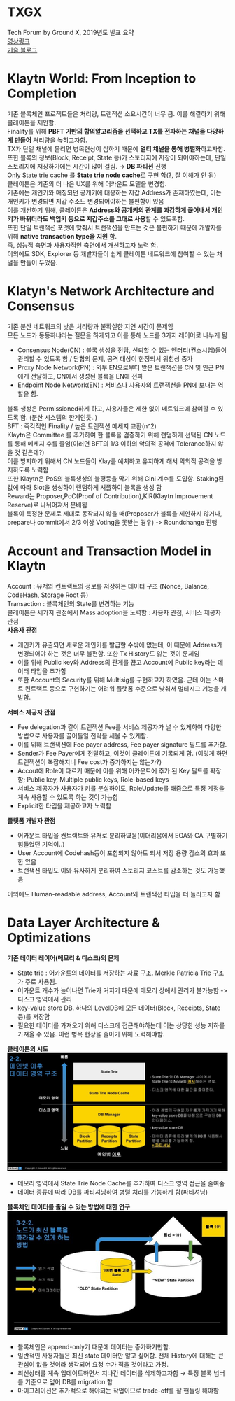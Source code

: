 # TXGX

Tech Forum by Ground X, 2019년도 발표 요약<br/>
[영상링크](https://www.youtube.com/playlist?list=PLKqrwxupttYFng6AOQTXHp2DEHNIQMJSC) <br/>
[기술 블로그](https://medium.com/klaytn)

# Klaytn World: From Inception to Completion

<p>
  기존 블록체인 프로젝트들은 처리량, 트랜잭션 소요시간이 너무 큼. 이를 해결하기 위해 클레이튼을 제안함. <br/>
  Finality를 위해 <b>PBFT 기반의 합의알고리즘을 선택하고 TX를 전파하는 채널을 다양하게 만들어</b> 처리량을 높히고자함.<br/>
  TX가 단일 채널에 몰리면 병목현상이 심하기 때문에 <b>멀티 채널을 통해 병렬화</b>하고자함.<br/>
  또한 블록의 정보(Block, Receipt, State 등)가 스토리지에 저장이 되어야하는데, 단일 스토리지에 저장하기에는 시간이 많이 걸림. &rarr; <b>DB 파티션</b> 진행<br/>
  Only State trie cache 를 <b>State trie node cache</b>로 구현 함(?, 잘 이해가 안 됨)<br/>
  클레이튼은 기존의 더 나은 UX를 위해 어카운트 모델을 변경함.<br/>
  기존에는 개인키와 매칭되던 공개키에 대응하는 지갑 Address가 존재하였는데, 이는 개인키가 변경되면 지갑 주소도 변경되어야하는 불편함이 있음<br/>
  이를 개선하기 위해, 클레이튼은 <b>Address와 공개키의 관계를 과감하게 끊어내서 개인키가 바뀌더라도 백업키 등으로 지갑주소를 그대로 사용</b>할 수 있도록함.<br/>
  또한 단일 트랜잭션 포맷에 맞춰서 트랜잭션을 만드는 것은 불편하기 때문에 개발자를 위해 <b>native transaction type을 지원</b> 함.<br/>
  즉, 성능적 측면과 사용자적인 측면에서 개선하고자 노력 함.<br/>
  이외에도 SDK, Explorer 등 개발자들이 쉽게 클레이튼 네트워크에 참여할 수 있는 채널을 만들어 두었음.<br/>
</p>


# Klatyn's Network Architecture and Consensus

<p>
  기존 분산 네트워크의 낮은 처리량과 불확실한 지연 시간이 문제임<br/>
  모든 노드가 동등하냐라는 질문을 하게되고 이를 통해 노드를 3가지 레이어로 나누게 됨<br/>
  <ul>
  <li/>Consensus Node(CN) : 블록 생성을 전담, 신뢰할 수 있는 엔터티(컨소시엄)들이 관리할 수 있도록 함 / 담합의 문제, 공격 대상이 한정되서 위험성 증가<br/>
  <li/>Proxy Node Network(PN) : 외부 EN으로부터 받은 트랜잭션을 CN 및 인근 PN에게 전달하고, CN에서 생성된 블록을 EN에 전파<br/>
  <li/>Endpoint Node Network(EN) : 서비스나 사용자의 트랜잭션을 PN에 보내는 역할을 함.<br/>
  </ul>
  블록 생성은 Permissioned하게 하고, 사용자들은 제한 없이 네트워크에 참여할 수 있도록 함. (분산 시스템의 한계인듯..)<br/>
  BFT : 즉각적인 Finality / 높은 트랜잭션 메세지 교환(n^2)<br/>
  Klaytn은 Committee 를 추가하여 한 블록을 검증하기 위해 랜덤하게 선택된 CN 노드를 통해 메세지 수를 줄임(이러면 BFT의 1/3 이하의 악의적 공격에 Tolerance하지 않을 것 같은데?)<br/>
  이를 방지하기 위해서 CN 노드들이 Klay를 예치하고 유지하게 해서 악의적 공격을 방지하도록 노력함<br/>
  또한 Klaytn은 PoS의 블록생성의 불평등을 막기 위해 Gini 계수를 도입함. Staking된 값에 따라 Slot을 생성하여 랜덤하게 셔플하여 블록을 생성 함<br/>
  Reward는 Proposer,PoC(Proof of Contribution),KIR(Klaytn Improvement Reserve)로 나뉘어져서 분배됨<br/>
  블록이 특정한 문제로 제대로 동작되지 않을 때(Proposer가 블록을 제안하지 않거나, prepare나 commit에서 2/3 이상 Voting을 못받는 경우) -> Roundchange 진행<br/>
</p>


# Account and Transaction Model in Klaytn

<p>
  Account : 유저와 컨트랙트의 정보를 저장하는 데이터 구조 (Nonce, Balance, CodeHash, Storage Root 등)<br/>
  Transaction : 블록체인의 State를 변경하는 기능<br/>
  클레이튼은 세가지 관점에서 Mass adoption을 노력함 : 사용자 관점, 서비스 제공자 관점<br/>
  <b>사용자 관점</b>
  <ul>
  <li/>개인키가 유출되면 새로운 개인키를 발급할 수밖에 없는데, 이 때문에 Address가 변경되어야 하는 것은 너무 불편함. 또한 Tx History도 잃는 것이 문제임
  <li/>이를 위해 Public key와 Address의 관계를 끊고 Account에 Public key라는 데이터 타입을 추가함
  <li/>또한 Account의 Security를 위해 Multisig를 구현하고자 하였음. 근데 이는 스마트 컨트랙트 등으로 구현하기는 어려워 플랫폼 수준으로 낮춰서 멀티시그 기능을 개발함.
  </ul>
  <b>서비스 제공자 관점</b> 
  <ul>
  <li/>Fee delegation과 같이 트랜잭션 Fee를 서비스 제공자가 낼 수 있게하여 다양한 방법으로 사용자를 끌어들일 전략을 세울 수 있게함.
  <li/>이를 위해 트랜잭션에 Fee payer address, Fee payer signature 필드를 추가함.
  <li/>Sender가 Fee Payer에게 전달하고, 이것이 클레이튼에 기록되게 함. (이렇게 하면 트랜잭션이 복잡해지니 Fee cost가 증가하지는 않는가?)
  <li/>Accout에 Role이 다르기 때문에 이를 위해 어카운트에 추가 된 Key 필드를 확장함; Public key, Multiple public keys, Role-based keys
  <li/>서비스 제공자가 사용자가 키를 분실하여도, RoleUpdate를 해줌으로 특정 계정을 계속 사용할 수 있도록 하는 것이 가능함
  <li/>Explicit한 타입을 제공하고자 노력함
  </ul>
  <b>플랫폼 개발자 관점</b>
  <ul>
  <li/>어카운트 타입을 컨트랙트와 유저로 분리하였음(이더리움에서 EOA와 CA 구별하기 힘들었던 기억이..)
  <li/>User Account에 Codehash등이 포함되지 않아도 되서 저장 용량 감소의 효과 또한 있음
  <li/>트랜잭션 타입도 이와 유사하게 분리하여 스토리지 코스트를 감소하는 것도 가능했음
  </ul>
  이외에도 Human-readable address, Account와 트랜잭션 타입을 더 늘리고자 함
</p>

# Data Layer Architecture & Optimizations

<p>
  <b>기존 데이터 레이어(메모리 & 디스크)의 문제</b>
  <ul>
  <li/>State trie : 어카운트의 데이터를 저장하는 자료 구조. Merkle Patricia Trie 구조가 주로 사용됨. 
  <li/>어카운트 개수가 늘어나면 Trie가 커지기 때문에 메모리 상에서 관리가 불가능함 -> 디스크 영역에서 관리
  <li/>key-value store DB. 하나의 LevelDB에 모든 데이터(Block, Receipts, State 등)를 저장함
  <li/>필요한 데이터를 가져오기 위해 디스크에 접근해야하는데 이는 상당한 성능 저하를 가져올 수 있음. 이런 병목 현상을 줄이기 위해 노력해야함.
  </ul>
  <b>클레이튼의 시도</b>
  <img src="https://raw.githubusercontent.com/JSHan94/TIL/main/Blockchain/Klaytn/images/%6019%20TXGX_Data%20Layer%20Architecture%20%26%20Optimizations_1.PNG"/>
  <ul>
  <li/>메모리 영역에서 State Trie Node Cache를 추가하여 디스크 영역 접근을 줄여줌
  <li/>데이터 종류에 따라 DB를 파티셔닝하여 병렬 처리를 가능하게 함(파티셔닝)
  </ul>
  <b>블록체인 데이터를 줄일 수 있는 방법에 대한 연구</b>
  <img src="https://raw.githubusercontent.com/JSHan94/TIL/main/Blockchain/Klaytn/images/%6019%20TXGX_Data%20Layer%20Architecture%20%26%20Optimizations_2.jpg"/>
  <ul>
  <li/>블록체인은 append-only기 때문에 데이터는 증가하기만함.
  <li/>일반적인 사용자들은 최신 state 데이터만 알고 싶어함. 전체 History에 대해는 큰 관심이 없을 것이라 생각되어 요청 수가 적을 것이라고 가정.
  <li/>최신상태를 계속 업데이트하면서 지나간 데이터를 삭제하고자함 &rarr; 특정 블록 넘버를 기준으로 덮어 DB를 migration 함
  <li/>마이그레이션은 추가적으로 해야되는 작업이므로 trade-off를 잘 핸들링 해야함
  </ul>
</p>
